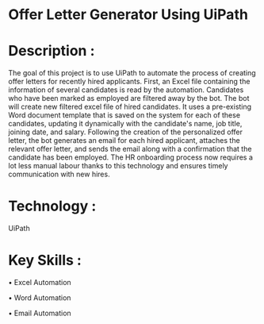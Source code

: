 # Offer Letter Generator Using UiPath 

# Description :
The goal of this project is to use UiPath to automate the process of creating offer letters for recently hired applicants. First, an Excel file containing the information of several candidates is read by the automation. Candidates who have been marked as employed are filtered away by the bot. The bot will create new filtered excel file of hired candidates. It uses a pre-existing Word document template that is saved on the system for each of these candidates, updating it dynamically with the candidate's name, job title, joining date, and salary. Following the creation of the personalized offer letter, the bot generates an email for each hired applicant, attaches the relevant offer letter, and sends the email along with a confirmation that the candidate has been employed. The HR onboarding process now requires a lot less manual labour thanks to this technology and ensures timely communication with new hires.

# Technology :
UiPath

# Key Skills :
•	Excel Automation

•	Word Automation

•	Email Automation

